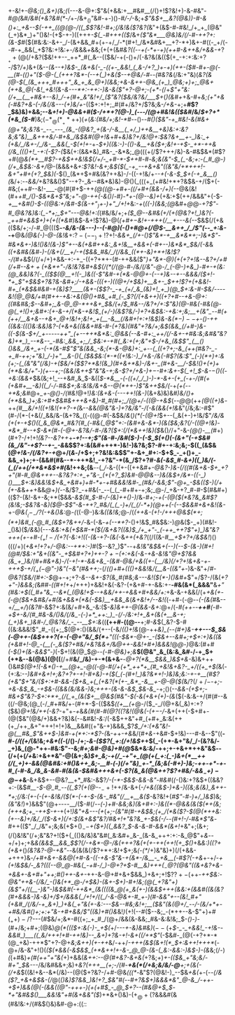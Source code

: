 +-&!+*-@&;()_&+)(*&;_(_(---&-@+:$"&(+&&:+__#&#__(/()+!$?&!+)-&-#&"-#_@(_&#_/&#(+&?&#(*_-_/_+-/&$+_()$"&#-+-)()-#_/-/_-&;+*$"&$_+__&?(@&)_)-#-&()+:_+&--$(-++_((@(@-/((_$$?&!-#+;(/&!&($?&?(*&"+(&$-#-#&!_/+_+_(@&"(_+)&*_)+"()&!-(+$-+-)((+++_-$(_-#+++(($_/&+_($"&*___@&)&/(/-#-++?+:(&-$_#($(#&:&:-&+-_/-(&+&&_#+(+-+/_/-*(#+!_/&*&#&+__+?-*+)&+-#((-_+/(--#-+_&&(_+$?&:+!&:_+_-_/&_&&_+_&&;(+(+(&_#&?((_--_+(-*+-+)(++#-&++&/+&&-+_$?__++(@(/+$&?($&!++--_++*_#(_&--(($&/-+(-()+/(-&?&(&(($(+_-+:+:&:+?-/$?_/+)_&+(&--*(_&_--+)&$-_(&+&(-_-((+-_&&!_(_&-/+?_)+-+)(++-($_#-#+-_@(-__(#-(()+"($-@-(_(+++?&*-(--+(_)+&($_--+_@&/_-_#--_(_#&?&*(/&:+"&)(_&?(&(@-$(_(&_+++_#+++"_&_+_&_@+)(&&;+&-&++-@&_(+_)_@&;+)+;_@&+(++&_@(-&!_+&!(&-&---*+:-++:-)&-&($"+?-@+;-(+*-(_/+*$"+"&:(/+__(__+#&+--&)_/-+(#+_&"&!+/_($"&?($&/&?&/___$+*(*_)(&_#+*+&-#+*&;(_+"___+&(-#&?+&-(-/&_(/&---(+_)&*_/+_-(($+:+!+;_#(#+/&?+/$?&;&-_/+&-_+;+__#$?_$&)&)+&&;--&_+!+)-@&&+#($-/+*+?(@-)_(---/(@+#&!&(($&#_/&/_$+?+*(*&_($-#___)&;($-*_@(*__+*+$+)(_+_(_&:(#&/+;&!-*_#--()--_#()($&"-+_#&!-&(#&+(@+"&;&?&-_--_---_(&_-(@&?_+(&-/-&__(_+/_)++&__+&)&:+:&?&;&"&)__&+++&/-#+&_/&$&#(@+!&_+#+*&)&?+/&!_@+:_$&?&+__+-_)&:_+(+&/_/&+-/_/&-__&&(_-$_(+!+_-*+-_$+)((&:-)-(()-&__+&($+;&!+-+$-_+*-++&(/&_((()+!_-+:(-$?-(_$&(+:(&&*&)_#&-_-&*&;_@(((+(/$?+++/&)-&-#&$&*(#$?+#(@_&(*+__#$?-+&$++&!&$(/+/-_+#-*-$++_#-#-_&;&(&"-$_(_-&;+:-(_#_@-)(/+_&$&:-&+/_@-(&&&+&_+:$?&!-&+;&$($(_-+_--+&+&"((&"&/+*+++!-&+"+#+(+?_$&)(-_$()_(&*+$+#&(&?++&)-/-((-+!&/+*--+(-&-$_$+(-+_&__()(*&/+:--_&&/_+&?&&()$"--+?-_&--#&*&)&)-@()(_(((+_(+#&!+*+?&$&-+/($+(-#&;(++#--&!-___-@(#(#+$-++*(@_((@-+_#+-((_/+#+(&&-/+)_(-*-@&(&!(#+*+#_/()-$&*&+$"&;+"-*_@-++(-&()_/-#_)-*+-(@--&)+_(+&:+$(++/&&&"+(-$-*+__+&#()-$-((@&:+/&#-$(_&-+"_$_)+$-)+"_/+!+*&:-*+*(_((-)(&&;(@_&_#_+_@_@-*+?$"-#_@&?&)&:(_-*+;_$+"---@&!+:(*(#&/&/+;+_($_@--&#&(+/(+(@&?+!_)&?(-_++#+&&$+)+(+*(*(*&#_)&$-&+!$?&)-@(*_(+#+$-$&!+-++_+(/__+---&_(_-*-$&$(/(+&(($&/+;-/-#_@((($__-*-&_/&-_(&_---)-_-(-#_@_)(-()+#_@+(_/_@_$-__&++_/_/$"(--_+:&--*+__@&*(@&(-)-@-(&!&*+:$?-(--_)+!$?+!-*&&+_(/+-(*_)$"&*-+__&*&*+;-)&*$"-#&*&+-)&!()&!(&-)$"+--&(+&#++&:_&+!&__+&&+(-#+--)&*&*_$&/(-&_&*(_(+&#&(&#-)-_(/&+(/__+/-+($&&_#&/_/(/&&_((*+-&)+*+!&!$?-/(#+*&$(/(/+/+)+&&-+:-+_-((+?+*+-(#-++&&($"_)+"&*-@___)(*+$(+$?+!&*--&?+/+#(/+#--&$++($+_&*+"-/&!&?&#__+_&$(/(*(/(@-#-/&/(/&"-@-/_(-@-)+&_)-#+-+(&:(@_&&)&?(-_(($_$(@__+!(-_)&((-$"&#-+(*&_-@_@+-(--+_)&--+--&&&/($+!-*+_$"+$&$+?&?&-&#+;_/-+&&-(((+-_)_((@+/+$&)+__&+-_$__+*+!$?+(+&&!-#+_(*&$&#&#-+(&_)$?____(&+-($$?-_-+_(+/_&_(&)+!_+_)(@_$+:_&-#-$&/----&!(@_@&/+#(#++-+&:+&(@()+#&_+#_(-_$?(/(+&*++_)((+?+#--+&-@+:(_(#&__#&;_$--&#+;_&-@_@-*++&+_$&/(_+/_$_#&--/&?+/+:$"&)(@-#&(-#&(_@-@(_+!()+;&#+:(+-&__-_+/(*_&-+&!_$_(+/-)(&$?&/-)+?+&_$&:-+&:+;&;__+(&"_--#(+(++/__&+&--+&+_@+!&!+;&!+_+(__-&__(/&#+!+:+!&$_)&-&$(*-)--+$_-()-++_((&_&:((()&:_&&)&?_-(+&+&(_(&&+#&-_#-(+?&)(#&"+?&/+;&$(&&_(/+#-)&-((-$(__&-$+/_+-----++"_(+--++*&*&:_@&&(--&-#+:_++/(/-&+-+#&:&;&#&"&?&)+*_)_--*&--_-#&:_&&_+;_/_$&:+-+#(_&:+(+;&"+$-/+&_(&$$"_(__()()&&_/&+_+-(-*(&-#$"$"&(&&_-&;(*-&-@&)+:_+--(_((+?+;-&_(++(#&?-_-+_#-++;+"&)_/-)+"__&-()(_($__&$&:(*-*((+!&:-)_/+&-/&(-#$?_(&:$"_(-)(*+)+:&(+;-(_(&"&"(/&)-+($&/+_($$?+*&!(&_)(#+&+*&)-/&+-_(#+&-__/-$&!()+(+)+(+*&:&/+"-)(+--+;_-___(&&_/_&++$"&"&-+;&-$?+/+&-)+$-$-#+:&+-$(_+!_$-&-$-$()(*(*-+&:(&&+_$&(&;+!_--+&#_&_$-&((_$-*&__-(-((+/_/_)-)-*-&+-(+_(-+-/(#(+(+&#+__-&)((_/-/-#&$+;&:&!&/&+&--@(*++-)$"&++$&/(-_+_$($+*(*--+*&;&#_@+*_+-*_@()-/(#&!_@+!_)&:(*&*+&-(---++!(&-)_(&+&)&)&#_)&/()+(+*&_&*_)+;&:+*_#+$&#&+++&+&)-#_#(#+;_/(@+/-((@-+&$_(_--@_@(++*(@((+)&*-++_(#__&/+!((+!&!(++?-+(_&-_-&_&*(@&"&_-)+?&/&"-/(_-&(&&(+!&*&"(/&;&:-#$"(#-/(*-(+&(/_&&/&-(&+?&_((-((@-#(-&$&/_&_(_)(*(-(@+!_$+--(_&(+-)+!&/$"_/&/&(+(+-+$()((_&_@&*_#&?(#_(-#&(_@$"+:-(&#+___&-&*-)(&($&;&?(/-((@+!&)-*&*_#--+$_-&*(#-(-@+-&?&/-#-/&?($+:(/(*&++!&)($_&()_/_/+"-&-_(@()-__(_#+)(#+?-/+!+!_(&?--&?++_+__-*+!--+;$"(&-#-/&#($-)-(-$_$(+()(-(&+"(-+$&#(&_/&"-+$?--+-_-&*&$$?+:&(&#+++*-)&!-)&?&;$?-#+-+:&;&;-$((_(&$&(_@+!&*-/(/&?+-+*_@+/(*&*-/+$+;+?&!&:&$$"+-&+_#+:-$+$_-_+()+_-&&_+)+;+-(&&#(#&--*-++*&!_-+?&"-*(&_/$?+?_#-&(-&$_#-&+)((_)&/(-(_(/++(/+*&*&$+#(_&!++&;(&__--(*_/-*&-((+-((++&#+*-@&?-)&-(/((_#(&+&-$+_+?+"(#-#_@&+++--&?&?+:+_+"&-_(+(+?_$_)&#-@_@&--)&(&$+/&*-((-_)()___$+:&)&_&!&$+&_+&#+)+#-*+-+#&&&!&#-_(#&/-&&;$"-@+_-$&(($-)(/+(+-&*&_++_+&&_@_+_)(-_-&/$?_-+#&(-_--(_(_-#+#+-+;&;_@-/_+&-+?_#-#-$(#&#+)(($?-(&!-&+-&;+*($&&-_&$(#_$-#-/-(&)++()-)_/&*-#+;-+(-(@($(*&?&_&#$?(_&!&;-$&?&-&)($_@-$$"-&-++?_#&/(_(_-)+/(_(/-*+)(@++(-(--$&_&#+&+_&!(&-*+_-@&$(__(-_-/$?(-+&()&:_@_-(_((-@-)&:&_((&!&;_@-/(*(++&-(+!-/_+++_@&$(*+;(*+)&#_(-@_#_(&$+?&*_++/-_&-(-&_-+(--*+?_-()+!&$_#&$&:-)_@_&($-_+)(#&!-_()&)($_/&_&)(--*-&&:+&(_+$&#-*($(/&+&?((&)_$_/+_+"-_(-++_++?$"+)_)&"&?+++(+-+#-$(_+!-/($+?(-&:+!((-(&-+?-(&(-*&_++(+&?_((/((&-_#__+$+?+/&$&!_)()(((/+)(_+&+!+?_$+$_/-@&:--+*+:-)_#($--&?_)$"_--_+*&!&"&$&+(--)(--$-(_&-)(#+!(@_#_/_$&:+"&+((&"-_+$&#+?+)++-_$?+-($+:+&(-&-+&-_&!&"_@+_$?&&(&_+_)&/(#+#&+&)-/(-+!-*-&&+&_-(&#-@&/+&((+-(__/&)(/+?+!&+&-+-+++$-$+/(_+(-@$"-)&"($-$&"(#&++;-*(/_(()+#+*((()+&&!&/(*__&-((&"+-_)&-&"+/_#-@&?($&/(#+:-$_@+-+;+?_-&--&+-$?(&_#(#&;&---&!($(*-)()&#+_$"+/$?-/(&(*+?+"-)&&&;(*&#_#-((#+!+_+/+++)+&&!+&(-&?-(+&+#-+-&&:+-__-#&(&*(_&&&"__&_+"(#&:+$((_#+"&_--&*(_(@&!+$--+&&/++-+&&+#+&&/+:_+&-&-+&&$(/($+*+&(+-(-@($&+&#&/+#(&+&&*(*&(-$&)__+&&_&*(*&+&!+/--&!(*(-+#-(-@--_(-(&(_#&--+_/__+/_)_$($&?_#-&$?+:&(&/+#+&_-&:($-_&)&++*-@(&&*-&+:_@+/(*-#(++--__++#__(_-#_-+$+-&/(#_#&-&/()&/(/&_-(-)+*_++:_)_-(/-/&:+!+_&+(&(+__&-+;(_+)&+_)&#-/_@&?&/_-_--__$+:&*((__(++#-((@--__+;_#-&_$(_&?-$-#((&:&&&!$"_#_-((+;_$(@+:()(&&/(+--(-&/_(()+!&_(@-++*&)_(--(*_#+)&-__++-*-*-$_$&(-@++-(&$+++?(+-(-@+"&/_$(*__+"(((*-$&*-@+-_-($&+--&#+;+$+:+)&((&(+&#+!-@_-(__(-_&($?+#&/+*&?&&+/_&_@++-&&!+#+)&&&!_@_@-)_@&:(#+#_(-$()+(&-&&$"-)_(-$+!(&(@_$_@-*-(-#-@&)+;&*___$(@&"_&_(&:&_&#-/-+_$+(+*&--&(@&)(@((__(/+#__&/_/&)-+-*(&+&-__-_@+?(*&__$&&_)&$+&-_&)&+++()&#_$(@+!(-&*()-+__(@+_-@((-@-#(/+(+*_++*+_(#_+&!&+&?-_+/((+_+$(_&(-(+:&:-*-)&#+&+!+;&?+?+-+!-#_+&)-+($(_(-(#+!_)&?&*+!-)&)&;&:-+-+__(#$?(+&"_$+"&/($+:+#-&&-($+&_+(_(+&?(*(+-_&*_-&__+-@-@($(*&/$?(/+/-$-*+;-+&-&$_&_-+$_&-((&_&(_&/&&-)&;+++-_(&-&-&$_$&-&_-*+;()(*-_-&&-(_+$+;-#&+$"&?-$+:+*+_(/(_+_(&($+__@&$(#&"-$_(-&(+&_+(+)-(&*($(-&:&-+/(#(#--&((/-@&;(@_(-/_#+#&/+-(#+*-$-(($&$_((+__(+_@-/($_-_/(@+&(_&)+:+?($&)_@+!&/++(-&?-_+"+-_+_&_&(#(#-#(@$?(($?&!(@&(-(+$-$-/-_&+(++(-$+#+-(@($&"(@&/+)&&+?&)&(-_-_&#&!_-&:_/(-&$++&"+#_(+#+_&:&(++(+_/++_&+"+++!+!+)&__&&#((+"&-+)&&&_$?_$_/+:(*&"&!-@(__#&_$"&++$-)&#-+(*+:-*$?-(_&-_+_+*-+&*&/(#_+&-_+&#-$+!&)---#-&--$"((__-#-_(/((+/_(&!&;_+&*((_-(/()-/+;-_&-($$?(_+:(/+!&$+_+$(_-(+*-&+"&/_/-(&?&/-_+)&_(@-*++-#&:$"--&;_#+;&#-@&)+#(@_$&*&:&/-++;+-+&+*++&"&$--(/+(+(_/+_&:+&+*&"-@(&+;&)_$+_&;-+(/_-+"+_(@(+(_+:(_-)&+(*__++(/(_+)+-&&(@&#&:+#()&++_&;-__#-(-)(/+"&)_+-*_(&;&(-#+)-)&;-++-+*-+-#_(-#-&_/&_&-&#-#(&(&-$&#&+++&+(-$?(&_&(@&++?$?+#&/-&&$_-+)-@-$+_&__-&+&$+--@&?__+*_#&:-&$?___/-(-*-$&$_-_&&-&"-#&#_(_(_-()&:+?&$+((&&?+:-(&$_#__-$-@_#_--((_$?(+(@-_-$_-+!+$+/&-&+(-_/+*&((*&$-)+&-)((&;&(&)_&++-*+;(/&:(+-(-(+-&!&/($(*-(-+-$-(&-_#&"(/__+__&($_-&?&!+(_#$"-#-)+/_)&$_)&;_(&"&!_)+)&&$"(@+----__/($-#(/_--(-)+#-&&;&)(&+#+:-)&((*-@&&(&($(*+(&;(+++&;+_-++$-+-_+(+!_)&"+&---(+_(*+;-(&"_#(#-+&$&;(+_/(*&($?-$(@(*++&:(+--&)+/&/_/($-&+)(/+:_$(&+&$"&?_/_#_&+!+"&?_&_+-$&(-/--(#+!-/-#&*$"&*-#++(($"_/_/&"+;&;&(+$+$()_--$_+($+)((_&&?_$-&-&-#-&&*(&+!_+&"+;(&+;(/()&!&"(/+;&"&?+!($+(_(()&/&)&"&#(_&:&#+_&-_(&-&_+++:+:-&_@$"+_&_--+/+)+;+&_&(&&$__&&_$$?(/-+&*-@-/&(+++?&(+(+-++(++!(+_$()_+&*&:_)_$(($?+(+&+*()_(&?&?-@-+&"--_&(&(&(/$?+*+:&!+$+;&_(-(*_/+)&"&)+)(/(+&&-_+_+++)&*-/+#+&+-&&_@(+_#-&-((_-+&-$"&-+(&*-/&__-_+&__(-#$?(-_+&*+-+/-*+(+!&$&/-_&?(((--@_@-#&(_-+#-/_)-@+?+$-#__&)+++$(_-@$?(@&"((&+&?+&-+&&+_-&+#+"+_+;_#()++-&+_-*++-&-@+#+&+$&&_)+&+;+!$?$?+-($++-*+_+$&:-@&"++&-(/&/_-()&(+*_@-/+$&)-(&+-$+)-#+!&;(@(_+?&"+)(&$"+/((__-)&"-)&$&#(-++&*_(&((((&_@(+_&(+-)(&&$+++(_&&:+(&&_#((&(&?(#+&&&-)&-&)+/_$+/&&&(_/+!+/((_/-&-@&+-#_+-)(#-&&"+--(&!_#+"(+&#_/(/&/-+_&+)_)+&(_+"&(+-&:---$&--#&;&!+;__($&"(&(@+/_--/-(&/+*+-+#&/&#()+;+:+"&-+#+&&/$"((&)+#()&*&!_)_(+!(--#($--&;_-(*++--&-$"+)+#($_++)-/$?---(_#_$&/+;&*-#((+;_+_#_/(@+/&&(&-&&;_#&-&:&!&;_$-*(*_)-)-_(#+/&;+#+;(@&)_@(*((($+:&(-)-_+$(_+/_---+-&)&#&)_$(--(+$_$-_-_+&&!_-+!&--&&#_)___((_&/+++!+#-++!&)--_&+)+?&-+!-&+((/+*$"_(-$&#-_(@(-+?+*-*(@_+&)-++*$"+?-@+*&;&++)(+-++*&/-++/_-+++(&$(&+!(*_$+:&++!+++*_(-@+/&-&"+!()(*($(*&&(-&$&$_(+*&++!+-&-_@_@-(&-(_&:-&&:-)&$-)-(&*&;(/-)_$($_(+#&)_+(#(++"+"&(_$+)+$&&(_&++:-*-@(#+*&?-&+&(_+?&;_+_)_+-(($&_+"&;&/-#+"_$&---_/&/&#&&+;&)+*&?_(+++__(+;_-_/(#-__+&$(*(/+$&;&/&/-@__+;+(&(-_(/+*_&_$((&!+&--&*(/&)--(@($+?&?-/+#-@&_(((*-_&"$?(@&!-)_--$&*+&(*+-(_--(/&($?_+&+&$&-(/_@(*()&)$?&&_)&!+?_$&"_#(--#+?&$+)&&&*&"_@-&_/-++-+$+)&&(@(_-(&&($(@$"-+++-)_(+(+#_$_-_@_$+?--(#&*_@+$_$-*+"&#&$()___&&!&"+#(&+&&"($_)+*&+()&)-(+$_@+($?&&&#(&(#&!&:+/(#&$()&)&#-@+:((_:_:
